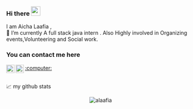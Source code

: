 
<!--
**alaafia/alaafia** is a ✨ _special_ ✨ repository because its `README.md` (this file) appears on your GitHub profile.

Here are some ideas to get you started:

- 🔭 I’m currently working on ...
- 🌱 I’m currently learning ...
- 👯 I’m looking to collaborate on ...
- 🤔 I’m looking for help with ...
- 💬 Ask me about ...
- 📫 How to reach me: ...
- 😄 Pronouns: ...
- ⚡ Fun fact: ...
-->

### Hi there <img src="https://media.giphy.com/media/hvRJCLFzcasrR4ia7z/giphy.gif" width="25px">

I am Aicha Laafia ,
</br>
🔭 I’m currently A full stack java intern .
Also Highly involved in Organizing events,Volunteering and Social work.

### You can contact me here
<a href="https://twitter.com/AichaLaafia">
  <img align="left" alt="Aicha Laafia | Twitter" width="22px" src="https://raw.githubusercontent.com/peterthehan/peterthehan/master/assets/twitter.svg" />
</a>
<a href="https://www.linkedin.com/in/aicha-laafia-0266a6126/">
  <img align="left" alt="Aicha Laafia LinkedIN" width="22px" src="https://raw.githubusercontent.com/peterthehan/peterthehan/master/assets/linkedin.svg" />
</a>
<a href="https://aichalaafia.me/">:computer:
</a>


</br>
</br>



📈 my github stats
<p align="center"> <img src="https://github-readme-stats.vercel.app/api?username=alaafia&show_icons=true&theme=gotham" alt="alaafia" />




